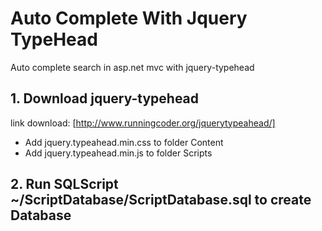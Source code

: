 # Auto Complete With Jquery TypeHead
Auto complete search in asp.net mvc with jquery-typehead

## 1. Download jquery-typehead
link download: [http://www.runningcoder.org/jquerytypeahead/]
- Add jquery.typeahead.min.css to folder Content 
- Add jquery.typeahead.min.js to folder Scripts

## 2. Run SQLScript ~/ScriptDatabase/ScriptDatabase.sql to create Database

